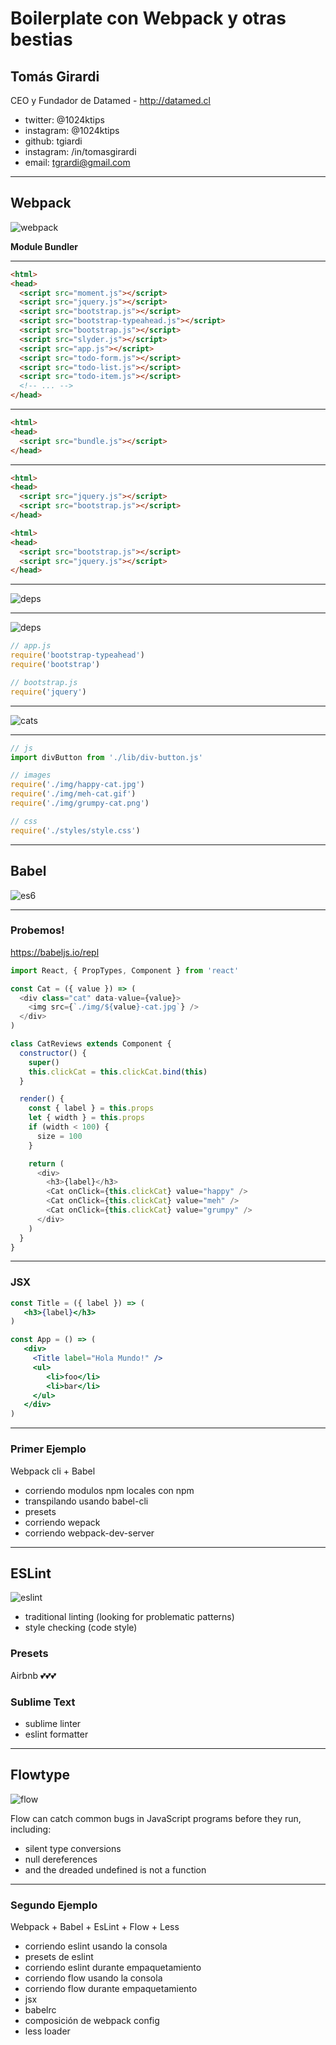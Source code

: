 # Boilerplate con Webpack y otras bestias

## Tomás Girardi

CEO y Fundador de Datamed - http://datamed.cl

* twitter: @1024ktips
* instagram: @1024ktips
* github: tgiardi
* instagram: /in/tomasgirardi
* email: tgrardi@gmail.com

---

## Webpack

![webpack](https://topheman.github.io/webpack-babel-starter/assets/974262647c82057b6078c432841a53ea.png)

**Module Bundler**

---

```html
<html>
<head>
  <script src="moment.js"></script>
  <script src="jquery.js"></script>
  <script src="bootstrap.js"></script>
  <script src="bootstrap-typeahead.js"></script>
  <script src="bootstrap.js"></script>
  <script src="slyder.js"></script>
  <script src="app.js"></script>
  <script src="todo-form.js"></script>
  <script src="todo-list.js"></script>
  <script src="todo-item.js"></script>
  <!-- ... -->
</head>
```
---

```html
<html>
<head>
  <script src="bundle.js"></script>
</head>
```

---

```html
<html>
<head>
  <script src="jquery.js"></script>
  <script src="bootstrap.js"></script>
</head>
```

```html
<html>
<head>
  <script src="bootstrap.js"></script>
  <script src="jquery.js"></script>
</head>
```

---

![deps](https://www.evernote.com/shard/s692/sh/47d60a6f-50f9-430c-b50d-5ed1fda5783b/42b046dfed18e2e9/res/eab2f1e5-a1cd-4692-8cf0-615ca66cab1c/skitch.png)

---

![deps](https://www.evernote.com/shard/s692/sh/47d60a6f-50f9-430c-b50d-5ed1fda5783b/42b046dfed18e2e9/res/eab2f1e5-a1cd-4692-8cf0-615ca66cab1c/skitch.png)

```javascript
// app.js
require('bootstrap-typeahead')
require('bootstrap')

// bootstrap.js
require('jquery')
```

---

![cats](https://www.evernote.com/shard/s692/sh/82fcdf3b-e243-44d5-9d0a-7f7b12d3408c/41fab05bbaf68b1b/res/36b609f3-91a7-44de-a499-3d2030603004/skitch.png)

---

```javascript
// js
import divButton from './lib/div-button.js'

// images
require('./img/happy-cat.jpg')
require('./img/meh-cat.gif')
require('./img/grumpy-cat.png')

// css
require('./styles/style.css')
``` 

---

## Babel

![es6](http://instacod.es/file/108593)

---

### Probemos!

https://babeljs.io/repl

```javascript
import React, { PropTypes, Component } from 'react'

const Cat = ({ value }) => (
  <div class="cat" data-value={value}>
    <img src={`./img/${value}-cat.jpg`} />
  </div>
)

class CatReviews extends Component {
  constructor() {
    super()
    this.clickCat = this.clickCat.bind(this)
  }

  render() {
    const { label } = this.props
    let { width } = this.props
    if (width < 100) {
      size = 100
    }

    return (
      <div>
        <h3>{label}</h3>
        <Cat onClick={this.clickCat} value="happy" />
        <Cat onClick={this.clickCat} value="meh" />
        <Cat onClick={this.clickCat} value="grumpy" />
      </div>
    )
  }
}
```

---

### JSX

```jsx
const Title = ({ label }) => (
   <h3>{label}</h3>
)

const App = () => (
   <div>
     <Title label="Hola Mundo!" />
     <ul>
        <li>foo</li>
        <li>bar</li>
     </ul>
   </div>
)
```

---

### Primer Ejemplo

Webpack cli + Babel

* corriendo modulos npm locales con npm
* transpilando usando babel-cli
* presets
* corriendo wepack
* corriendo webpack-dev-server

---

## ESLint

![eslint](https://worldvectorlogo.com/logos/eslint.svg)

* traditional linting (looking for problematic patterns)
* style checking (code style)

### Presets

Airbnb 💕💕💕

### Sublime Text

* sublime linter
* eslint formatter

---

## Flowtype

![flow](http://www.braveterry.com/wp-content/uploads/2014/11/flow-hero-logo.png)

Flow can catch common bugs in JavaScript programs before they run, including:

* silent type conversions
* null dereferences
* and the dreaded undefined is not a function

---

### Segundo Ejemplo

Webpack + Babel + EsLint + Flow + Less

* corriendo eslint usando la consola
* presets de eslint
* corriendo eslint durante empaquetamiento
* corriendo flow usando la consola
* corriendo flow durante empaquetamiento
* jsx
* babelrc
* composición de webpack config
* less loader
